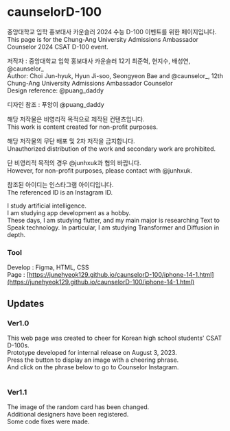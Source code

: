 # caunselorD-100
중앙대학교 입학 홍보대사 카운슬러 2024 수능 D-100 이벤트를 위한 페이지입니다.<br/>
This page is for the Chung-Ang University Admissions Ambassador Counselor 2024 CSAT D-100 event.

저작자 : 중앙대학교 입학 홍보대사 카운슬러 12기 최준혁, 현지수, 배성연, @caunselor_<br/>
Author: Choi Jun-hyuk, Hyun Ji-soo, Seongyeon Bae and @caunselor_, 12th Chung-Ang University Admissions Ambassador Counselor<br/>
Design reference: @puang_daddy

디자인 참조 : 푸앙이 @puang_daddy

해당 저작물은 비영리적 목적으로 제작된 컨텐츠입니다.<br/>
This work is content created for non-profit purposes.

해당 저작물의 무단 배포 및 2차 저작을 금지합니다.<br/>
Unauthorized distribution of the work and secondary work are prohibited.

단 비영리적 목적의 경우 @junhxuk과 협의 바랍니다.<br/>
However, for non-profit purposes, please contact with @junhxuk. 

참조된 아이디는 인스타그램 아이디입니다.<br/>
The referenced ID is an Instagram ID.

I study artificial intelligence.<br/>
I am studying app development as a hobby.<br/>
These days, I am studying flutter, and my main major is researching Text to Speak technology. In particular, I am studying Transformer and Diffusion in depth.
### Tool
Develop : Figma, HTML, CSS<br/>
Page : [https://junehyeok129.github.io/caunselorD-100/iphone-14-1.html](https://junehyeok129.github.io/caunselorD-100/iphone-14-1.html)
## Updates<br/>
### Ver1.0<br/>
This web page was created to cheer for Korean high school students' CSAT D-100s.<br/>
Prototype developed for internal release on August 3, 2023.<br/>
Press the button to display an image with a cheering phrase.<br/>
And click on the phrase below to go to Counselor Instagram.<br/><br/>

### Ver1.1<br/>
The image of the random card has been changed.<br/>
Additional designers have been registered.<br/>
Some code fixes were made.

